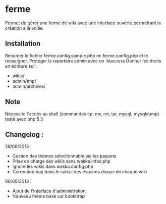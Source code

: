 ferme
=====

Permet de gérer une ferme de wiki avec une interface ouverte permettant la création à la volée.

Installation
------------

Renomer le fichier ferme.config.sample.php en ferme.config.php et le renseigner.
Protéger le repertoire admin avec un .htaccess
Donner les droits en écriture sur :
 - wikis/
 - admin/tmp/
 - admin/archives/

Note
----

Nécessite l'accès au shell (commandes cp, mv, rm, tar, mysql, mysqldump)
testé avec php 5.3

Changelog : 
-----------
28/06/2013 : 
 - Gestion des thèmes selectionnable via les paquets
 - Prise en charge des wikis sans wakka.infos.php
 - Ignore les wikis dans wakka.config.php
 - Correction bug dans le calcul des espaces disque de chaque wiki

06/05/2013 : 
 - Ajout de l'interface d'administration.
 - Nouveau thème basé sur bootstrap

